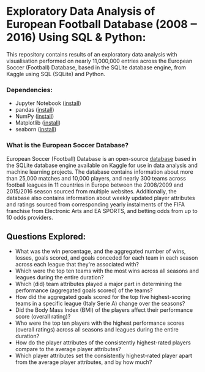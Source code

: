 # Exploratory Data Analysis of European Football Database (2008 ‒ 2016) Using SQL & Python:

This repository contains results of an exploratory data analysis with visualisation performed on nearly 11,000,000 entries across the European Soccer (Football) Database, based in the SQLite database engine, from Kaggle using SQL (SQLite) and Python.

### Dependencies:

* Jupyter Notebook ([install](https://docs.jupyter.org/en/latest/install.html))
* pandas ([install](https://pandas.pydata.org/docs/getting_started/install.html))
* NumPy ([install](https://numpy.org/install/))
* Matplotlib ([install](https://matplotlib.org/stable/users/installing/index.html))
* seaborn ([install](https://seaborn.pydata.org/installing.html))

### What is the European Soccer Database?

European Soccer (Football) Database is an open-source [database](https://www.kaggle.com/datasets/hugomathien/soccer) based in the SQLite database engine available on Kaggle for use in data analysis and machine learning projects. The database contains information about more than 25,000 matches and 10,000 players, and nearly 300 teams across football leagues in 11 countries in Europe between the 2008/2009 and 2015/2016 season sourced from multiple websites. Additionally, the database also contains information about weekly updated player attributes and ratings sourced from corresponding yearly instalments of the FIFA franchise from Electronic Arts and EA SPORTS, and betting odds from up to 10 odds providers.

## Questions Explored:

* What was the win percentage, and the aggregated number of wins, losses, goals scored, and goals conceded for each team in each season across each league that they're associated with?
* Which were the top ten teams with the most wins across all seasons and leagues during the entire duration?
* Which (did) team attributes played a major part in determining the performance (aggregated goals scored) of the teams?
* How did the aggregated goals scored for the top five highest-scoring teams in a specific league (Italy Serie A) change over the seasons?
* Did the Body Mass Index (BMI) of the players affect their performance score (overall rating)?
* Who were the top ten players with the highest performance scores (overall ratings) across all seasons and leagues during the entire duration?
* How do the player attributes of the consistently highest-rated players compare to the average player attributes?
* Which player attributes set the consistently highest-rated player apart from the average player attributes, and by how much?
